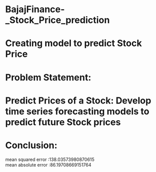 # BajajFinance-_Stock_Price_prediction
# Creating model to predict Stock Price
# Problem Statement:
# Predict Prices of a Stock:  Develop time series forecasting models to predict future Stock prices


# Conclusion:
mean squared error :138.03573980870615  
mean absolute error :86.19708669151764

